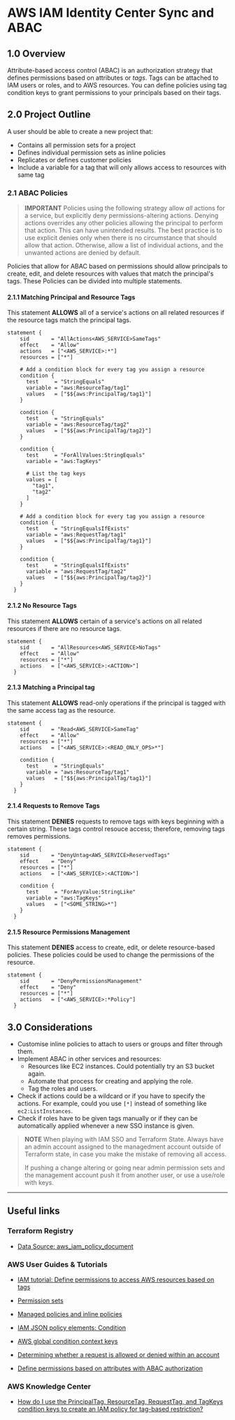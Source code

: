 # AWS IAM Identity Center Sync and ABAC

## 1.0 Overview
Attribute-based access control (ABAC) is an authorization strategy that defines permissions based
on attributes or *tags*. Tags can be attached to IAM users or roles, and to AWS resources. You can
define policies using tag condition keys to grant permissions to your principals based on their tags.


## 2.0 Project Outline
A user should be able to create a new project that:
* Contains all permission sets for a project
* Defines individual permission sets as inline policies
* Replicates or defines customer policies
* Include a variable for a tag that will only allows access to resources with same tag

### 2.1 ABAC Policies
> **IMPORTANT**
> Policies using the following strategy allow *all* actions for a service, but explicitly deny 
> permissions-altering actions. Denying actions overrides any other policies allowing the principal 
> to perform that action. This can have unintended results. The best practice is to use explicit 
> denies only when there is no circumstance that should allow that action. Otherwise, allow a list 
> of individual actions, and the unwanted actions are denied by default. 

Policies that allow for ABAC based on permissions should allow principals to create, edit, and delete resources with values that match the principal's tags. These Policies can be divided into multiple statements.

#### 2.1.1 Matching Principal and Resource Tags
This statement **ALLOWS** all of a service's actions on all related resources if the resource tags match the principal tags.
```
statement {
    sid       = "AllActions<AWS_SERVICE>SameTags"
    effect    = "Allow"
    actions   = ["<AWS_SERVICE>:*"]
    resources = ["*"]

    # Add a condition block for every tag you assign a resource
    condition {
      test     = "StringEquals"
      variable = "aws:ResourceTag/tag1"
      values   = ["$${aws:PrincipalTag/tag1}"]
    }

    condition {
      test     = "StringEquals"
      variable = "aws:ResourceTag/tag2"
      values   = ["$${aws:PrincipalTag/tag2}"]
    }

    condition {
      test     = "ForAllValues:StringEquals"
      variable = "aws:TagKeys"

      # List the tag keys
      values = [
        "tag1",
        "tag2"
      ]
    }

    # Add a condition block for every tag you assign a resource
    condition {
      test     = "StringEqualsIfExists"
      variable = "aws:RequestTag/tag1"
      values   = ["$${aws:PrincipalTag/tag1}"]
    }

    condition {
      test     = "StringEqualsIfExists"
      variable = "aws:RequestTag/tag2"
      values   = ["$${aws:PrincipalTag/tag2}"]
    }
  }
```

#### 2.1.2 No Resource Tags
This statement **ALLOWS** certain of a service's actions on all related resources if there are no resource tags.
```
statement {
    sid       = "AllResources<AWS_SERVICE>NoTags"
    effect    = "Allow"
    resources = ["*"]
    actions   = ["<AWS_SERVICE>:<ACTION>"]
  }
```

#### 2.1.3 Matching a Principal tag
This statement **ALLOWS** read-only operations if the principal is tagged with the same access tag as the resource.
```
statement {
    sid       = "Read<AWS_SERVICE>SameTag"
    effect    = "Allow"
    resources = ["*"]
    actions   = ["<AWS_SERVICE>:<READ_ONLY_OPS>*"]

    condition {
      test     = "StringEquals"
      variable = "aws:ResourceTag/tag1"
      values   = ["$${aws:PrincipalTag/tag1}"]
    }
  }
```

#### 2.1.4 Requests to Remove Tags
This statement **DENIES** requests to remove tags with keys beginning with a certain string. These tags control resouce access; therefore, removing tags removes permissions.
```
statement {
    sid       = "DenyUntag<AWS_SERVICE>ReservedTags"
    effect    = "Deny"
    resources = ["*"]
    actions   = ["<AWS_SERVICE>:<ACTION>"]

    condition {
      test     = "ForAnyValue:StringLike"
      variable = "aws:TagKeys"
      values   = ["<SOME_STRING>*"]
    }
  }
```

#### 2.1.5 Resource Permissions Management
This statement **DENIES** access to create, edit, or delete resource-based policies. These policies could be used to change the permissions of the resource.
```
statement {
    sid       = "DenyPermissionsManagement"
    effect    = "Deny"
    resources = ["*"]
    actions   = ["<AWS_SERVICE>:*Policy"]
  }
```

## 3.0 Considerations
* Customise inline policies to attach to users or groups and filter through them.
* Implement ABAC in other services and resources:
    * Resources like EC2 instances. Could potentially try an S3 bucket again.
    * Automate that process for creating and applying the role. 
    * Tag the roles and users.
* Check if actions could be a wildcard or if you have to specify the actions.
For example, could you use `[*]` instead of something like `ec2:ListInstances`.
* Check if roles have to be given tags manually or if they can be automatically
applied whenever a new SSO instance is given.

> **NOTE**
> When playing with IAM SSO and Terraform State. Always have an admin account 
> assigned to the managedment account outside of Terraform state, in case you
> make the mistake of removing all access.
>
> If pushing a change altering or going near admin permission sets and the 
> management account push  it from another user, or use a use/role with keys.

---
## Useful links

### Terraform Registry
- [Data Source: aws_iam_policy_document](https://registry.terraform.io/providers/hashicorp/aws/latest/docs/data-sources/iam_policy_document)


### AWS User Guides & Tutorials
- [IAM tutorial: Define permissions to access AWS resources based on tags](https://docs.aws.amazon.com/IAM/latest/UserGuide/tutorial_attribute-based-access-control.html)

- [Permission sets](https://docs.aws.amazon.com/singlesignon/latest/userguide/permissionsetsconcept.html)

- [Managed policies and inline policies](https://docs.aws.amazon.com/IAM/latest/UserGuide/access_policies_managed-vs-inline.html)

- [IAM JSON policy elements: Condition](https://docs.aws.amazon.com/IAM/latest/UserGuide/reference_policies_elements_condition.html)

- [AWS global condition context keys](https://docs.aws.amazon.com/IAM/latest/UserGuide/reference_policies_condition-keys.html#condition-keys-principaltag)

- [Determining whether a request is allowed or denied within an account](https://docs.aws.amazon.com/IAM/latest/UserGuide/reference_policies_evaluation-logic.html#policy-eval-denyallow)

- [Define permissions based on attributes with ABAC authorization](https://docs.aws.amazon.com/IAM/latest/UserGuide/introduction_attribute-based-access-control.html)

### AWS Knowledge Center
- [How do I use the PrincipalTag, ResourceTag, RequestTag, and TagKeys condition keys to create an IAM policy for tag-based restriction?](https://repost.aws/knowledge-center/iam-tag-based-restriction-policies)
